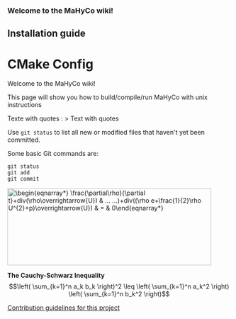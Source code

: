 ### Welcome to the MaHyCo wiki!
## Installation guide
# CMake Config

Welcome to the MaHyCo wiki!

This page will show you how to build/compile/run MaHyCo with unix instructions 

Texte with quotes : > Text with quotes

Use `git status` to list all new or modified files that haven't yet been committed.

Some basic Git commands are:
```
git status
git add
git commit
```

<img width="460" height="174" border="0" src="img241.png" alt="\begin{eqnarray*}
\frac{\partial\rho}{\partial t}+div(\rho\overrightarrow{U}) &amp; ...
...)+div((\rho e+\frac{1}{2}\rho U^{2}+p)\overrightarrow{U}) &amp; = &amp; 0\end{eqnarray*}">

**The Cauchy-Schwarz Inequality**
$$\left( \sum_{k=1}^n a_k b_k \right)^2 \leq \left( \sum_{k=1}^n a_k^2 \right) \left( \sum_{k=1}^n b_k^2 \right)$$

[Contribution guidelines for this project](docs/CONTRIBUTING.md)
